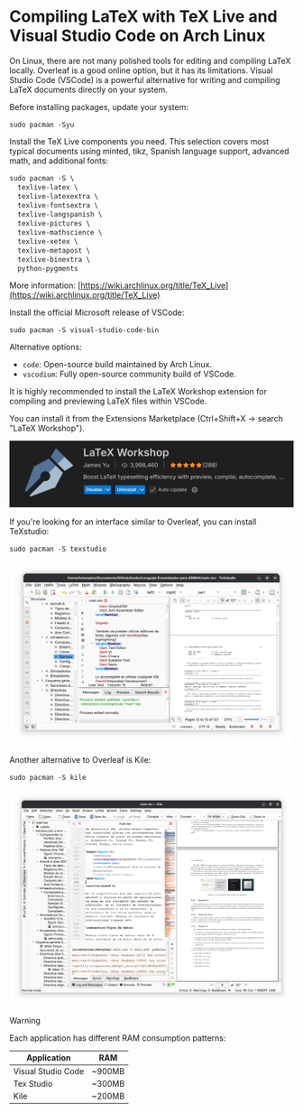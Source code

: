 # Compiling LaTeX with TeX Live and Visual Studio Code on Arch Linux

On Linux, there are not many polished tools for editing and compiling LaTeX locally. Overleaf is a good online option, but it has its limitations. Visual Studio Code (VSCode) is a powerful alternative for writing and compiling LaTeX documents directly on your system.

Before installing packages, update your system:
```
sudo pacman -Syu
```

Install the TeX Live components you need. This selection covers most typical documents using minted, tikz, Spanish language support, advanced math, and additional fonts:
```
sudo pacman -S \
  texlive-latex \
  texlive-latexextra \
  texlive-fontsextra \
  texlive-langspanish \
  texlive-pictures \
  texlive-mathscience \
  texlive-xetex \
  texlive-metapost \
  texlive-binextra \
  python-pygments
```


More information:
[https://wiki.archlinux.org/title/TeX_Live](https://wiki.archlinux.org/title/TeX_Live)


Install the official Microsoft release of VSCode:
```
sudo pacman -S visual-studio-code-bin
```

Alternative options:
- `code`: Open-source build maintained by Arch Linux.
- `vscodium`: Fully open-source community build of VSCode.

It is highly recommended to install the LaTeX Workshop extension for compiling and previewing LaTeX files within VSCode.

You can install it from the Extensions Marketplace (Ctrl+Shift+X → search "LaTeX Workshop").

![alt text](Texlive-VSCode-latexworkshop.png)


If you're looking for an interface similar to Overleaf, you can install TeXstudio:
```
sudo pacman -S texstudio
```

![alt text](Texlive-VSCode-texstudio.png)

Another alternative to Overleaf is Kile:
```
sudo pacman -S kile
```

![alt text](Texlive-VSCode-kile.png)


>[!WARNING]
>Each application has different RAM consumption patterns:

<div align="center">

|Application|RAM|
|---|---|
|Visual Studio Code|~900MB|
|Tex Studio|~300MB|
|Kile|~200MB|

</div>
